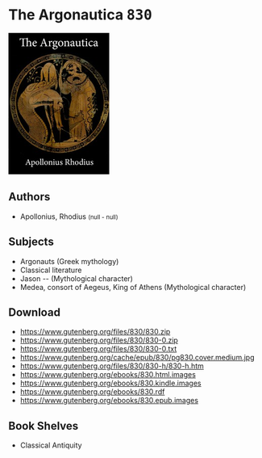 # The Argonautica <kbd>830</kbd>

![](./cover.medium.jpg "")

## Authors


 - Apollonius, Rhodius <small>(null - null)</small>

## Subjects


 - Argonauts (Greek mythology)
 - Classical literature
 - Jason -- (Mythological character)
 - Medea, consort of Aegeus, King of Athens (Mythological character)

## Download


 - https://www.gutenberg.org/files/830/830.zip
 - https://www.gutenberg.org/files/830/830-0.zip
 - https://www.gutenberg.org/files/830/830-0.txt
 - https://www.gutenberg.org/cache/epub/830/pg830.cover.medium.jpg
 - https://www.gutenberg.org/files/830/830-h/830-h.htm
 - https://www.gutenberg.org/ebooks/830.html.images
 - https://www.gutenberg.org/ebooks/830.kindle.images
 - https://www.gutenberg.org/ebooks/830.rdf
 - https://www.gutenberg.org/ebooks/830.epub.images

## Book Shelves


 - Classical Antiquity

